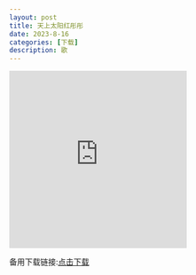 ```yaml
---
layout: post
title: 天上太阳红彤彤
date: 2023-8-16
categories: [下载]
description: 歌
---
```

<iframe src="https://onedrive.live.com/embed?resid=23F494750E67FF70%21186&authkey=!AAcVz-8cztLYhx0" width="320" height="320" frameborder="0" scrolling="no" allowfullscreen></iframe>

备用下载链接:[点击下载](https://link.jscdn.cn/1drv/aHR0cHM6Ly8xZHJ2Lm1zL3YvcyFBbkRfWnc1MWxQUWpnVHBOek1CYXB4N3Q5NmRJP2U9emtoNmlW.mp4)
